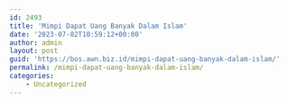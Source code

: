 ```yaml
---
id: 2493
title: 'Mimpi Dapat Uang Banyak Dalam Islam'
date: '2023-07-02T10:59:12+00:00'
author: admin
layout: post
guid: 'https://bos.awn.biz.id/mimpi-dapat-uang-banyak-dalam-islam/'
permalink: /mimpi-dapat-uang-banyak-dalam-islam/
categories:
    - Uncategorized
---
```


